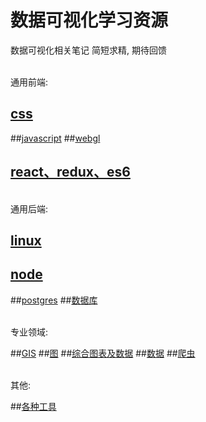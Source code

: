 # 数据可视化学习资源

数据可视化相关笔记
简短求精, 期待回馈

<br>
通用前端:

## [css](/css.md)
##[javascript](/js.md)
##[webgl](/webgl.md)
## [react、redux、es6](/react_redux_es6.md)

<br>
通用后端:

## [linux](/linux.md)
## [node](/node.md)
##[postgres](/postgres.md)
##[数据库](/db.md)


<br>
专业领域:

##[GIS](/gis.md)
##[图](/graph.md)
##[综合图表及数据](/chart.md)
##[数据](/data.md)
##[爬虫](/spider.md)

<br>
其他: 

##[各种工具](/tools')
